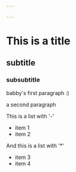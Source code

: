 ```yaml
---

---
```



# This is a title
## subtitle
### subsubtitle

babby's first paragraph :)

a second paragraph

This is a list with '-'
- item 1
- item 2

And this is a list with '*'
* item 3
* item 4